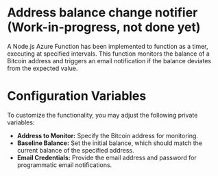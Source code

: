 # Address balance change notifier (Work-in-progress, not done yet)
A Node.js Azure Function has been implemented to function as a timer, executing at specified intervals. This function monitors the balance of a Bitcoin address and triggers an email notification if the balance deviates from the expected value.

# Configuration Variables
To customize the functionality, you may adjust the following private variables:

- **Address to Monitor:** Specify the Bitcoin address for monitoring.
- **Baseline Balance:** Set the initial balance, which should match the current balance of the specified address.
- **Email Credentials:** Provide the email address and password for programmatic email notifications.